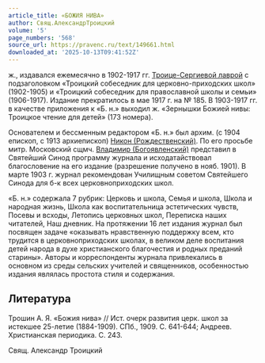 ```yaml
---
article_title: «БОЖИЯ НИВА»
author: Свящ.АлександрТроицкий
volume: '5'
page_numbers: '568'
source_url: https://pravenc.ru/text/149661.html
downloaded_at: '2025-10-13T09:41:52Z'
---
```


ж., издавался ежемесячно в 1902-1917 гг. [Троице-Сергиевой лаврой](<https://pravenc.ru/text/Троице-Сергиевой лаврой.html>) с подзаголовком «Троицкий собеседник для церковно-приходских школ» (1902-1905) и «Троицкий собеседник для православной школы и семьи» (1906-1917). Издание прекратилось в мае 1917 г. на № 185. В 1903-1917 гг. в качестве приложения к «Б. н.» выходил ж. «Зернышки Божией нивы: Троицкое чтение для детей» (173 номера).

Основателем и бессменным редактором «Б. н.» был архим. (с 1904 епископ, с 1913 архиепископ) [Никон (Рождественский)](<https://pravenc.ru/text/Никон (Рождественский).html>). По его просьбе митр. Московский сщмч. [Владимир (Богоявленский)](<https://pravenc.ru/text/Владимир (Богоявленский).html>) представил в Святейший Синод программу журнала и исходатайствовал благословение на его издание (разрешение получено в нояб. 1901). В марте 1903 г. журнал рекомендован Училищным советом Святейшего Синода для б-к всех церковноприходских школ.

«Б. н.» содержала 7 рубрик: Церковь и школа, Семья и школа, Школа и народная жизнь, Школа как воспитательница эстетических чувств, Посевы и всходы, Летопись церковных школ, Переписка наших читателей, Наш дневник. На протяжении 16 лет издания журнал был посвящен задаче «оказывать нравственную поддержку всем, кто трудится в церковноприходских школах, в великом деле воспитания детей народа в духе христианского благочестия и родных преданий старины». Авторы и корреспонденты журнала привлекались в основном из среды сельских учителей и священников, особенностью издания являлась простота стиля и содержания.

## Литература

Трошин А. Я. «Божия нива» // Ист. очерк развития церк. школ за истекшее 25-летие (1884-1909). СПб., 1909. С. 641-644; Андреев. Христианская периодика. С. 243.

Свящ.  Александр   Троицкий
